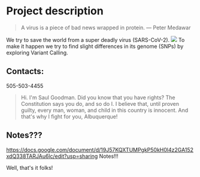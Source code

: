 # Project description
> A virus is a piece of bad news wrapped in protein. — Peter Medawar

We try to save the world from a super deadly virus (SARS-CoV-2).
![](https://preview.redd.it/7pcguhosvh511.jpg?width=960&crop=smart&auto=webp&v=enabled&s=305ebe7c1dcc8becd1e3e5cadb2b062c82af699e)
To make it happen we try to find slight differences in its genome (SNPs) by exploring Variant Calling.

## Contacts:
505-503-4455
> Hi. I'm Saul Goodman. Did you know that you have rights? The Constitution says you do, and so do I. I believe that, until proven guilty, every man, woman, and child in this country is innocent. And that's why I fight for you, Albuquerque!

## Notes???
https://docs.google.com/document/d/19J57KQXTUMPgkP50kH0l4z2GA152xdQ338TARJAu6lc/edit?usp=sharing
Notes!!!

Well, that's it folks!
